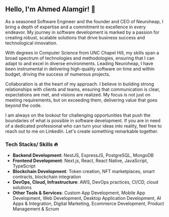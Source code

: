 ## Hello, I'm Ahmed Alamgir! 👋

As a seasoned Software Engineer and the founder and CEO of Neuroheap, I bring a depth of expertise and a commitment to excellence in every endeavor. My journey in software development is marked by a passion for creating robust, scalable solutions that drive business success and technological innovation.

With degrees in Computer Science from UNC Chapel Hill, my skills span a broad spectrum of technologies and methodologies, ensuring that I can adapt to and excel in diverse environments. Leading Neuroheap, I have been instrumental in delivering high-quality software on time and within budget, driving the success of numerous projects.

Collaboration is at the heart of my approach. I believe in building strong relationships with clients and teams, ensuring that communication is clear, expectations are met, and visions are realized. My focus is not just on meeting requirements, but on exceeding them, delivering value that goes beyond the code.

I am always on the lookout for challenging opportunities that push the boundaries of what is possible in software development. If you are in need of a dedicated professional who can turn your ideas into reality, feel free to reach out to me on LinkedIn. Let's create something remarkable together.

### Tech Stacks/ Skills 🔥

- **Backend Development**: NestJS, ExpressJS, PostgreSQL, MongoDB
- **Frontend Development**: Next.js, React, React Native, JavaScript, TypeScript
- **Blockchain Development**: Token creation, NFT marketplaces, smart contracts, blockchain integration
- **DevOps, Cloud, Infrastructure**: AWS, DevOps practices, CI/CD, cloud solutions
- **Other Tools & Services**: Custom App Development, Mobile App Development, Web Development, Desktop Application Development, AI Apps & Integration, Digital Marketing, Ecommerce Development, Product Management & Scrum